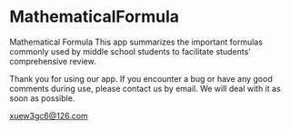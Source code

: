 # MathematicalFormula
Mathematical Formula This app summarizes the important formulas commonly used by middle school students to facilitate students' comprehensive review.


Thank you for using our app. If you encounter a bug or have any good comments during use, please contact us by email. We will deal with it as soon as possible.

xuew3gc6@126.com
